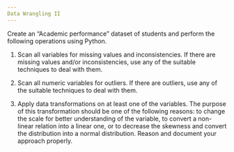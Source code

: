 ```yaml
---
Data Wrangling II
---
```

Create an “Academic performance” dataset of students and perform the following operations using 
Python.
1. Scan all variables for missing values and inconsistencies. If there are missing values and/or 
inconsistencies, use any of the suitable techniques to deal with them. 

2. Scan all numeric variables for outliers. If there are outliers, use any of the suitable 
techniques to deal with them. 

3. Apply data transformations on at least one of the variables. The purpose of this 
transformation should be one of the following reasons: to change the scale for better 
understanding of the variable, to convert a non-linear relation into a linear one, or to 
decrease the skewness and convert the distribution into a normal distribution. 
Reason and document your approach properly.
